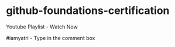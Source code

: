 # github-foundations-certification
Youtube Playlist - Watch Now

#iamyatri - Type in the comment box
